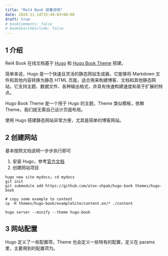 ```yaml
---
title: "Rel4 Book 部署说明"
date: 2024-11-14T15:44:03+08:00
draft: true
# bookComments: false
# bookSearchExclude: false
---
```


## 1 介绍

Rel4 Book 在线文档基于 [Hugo](https://gohugo.io/) 和 [Hugo Book Theme](https://hugo-book-demo.netlify.app/docs/example/) 搭建。

简单来说，Hugo 是一个快速且灵活的静态网站生成器，它能够将 Markdown 文件和其他内容转换为静态 HTML 页面，适合用来构建博客、文档和其他静态网站。它支持主题、数据文件、各种输出格式，并具有快速构建速度和易于扩展的特点。

Hugo Book Theme 是一个用于 Hugo 的主题，Theme 类似模板，依赖 Theme，我们就无需自己设计页面布局。

使用 Hugo 搭建静态网站非常方便，尤其是简单的博客网站。

## 2 创建网站

基本按照文档说明一步步执行即可

1. 安装 Hugo，参考[官方文档](https://gohugo.io/installation/)
2. 创建网站项目

```
hugo new site mydocs; cd mydocs
git init
git submodule add https://github.com/alex-shpak/hugo-book themes/hugo-book

# copy some example to content
cp -R themes/hugo-book/exampleSite/content.en/* ./content

hugo server --minify --theme hugo-book
```

## 3 网站配置

Hugo 定义了一些配置项，Theme 也会定义一些特有的配置，定义在 params 里，主要用到的配置项为。

